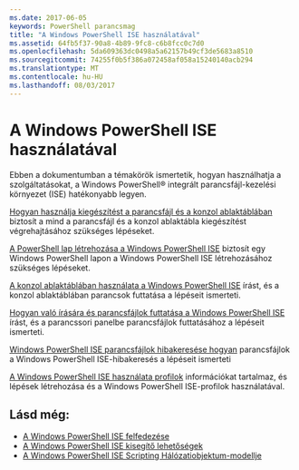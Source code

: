 ```yaml
---
ms.date: 2017-06-05
keywords: PowerShell parancsmag
title: "A Windows PowerShell ISE használatával"
ms.assetid: 64fb5f37-90a8-4b89-9fc8-c6b8fcc0c7d0
ms.openlocfilehash: 5da609363dc0498a5a62157b49cf3de5683a8510
ms.sourcegitcommit: 74255f0b5f386a072458af058a15240140acb294
ms.translationtype: MT
ms.contentlocale: hu-HU
ms.lasthandoff: 08/03/2017
---
```

# <a name="using-the-windows-powershell-ise"></a>A Windows PowerShell ISE használatával
Ebben a dokumentumban a témakörök ismertetik, hogyan használhatja a szolgáltatásokat, a Windows PowerShell® integrált parancsfájl-kezelési környezet (ISE) hatékonyabb legyen.

[Hogyan használja kiegészítést a parancsfájl és a konzol ablaktáblában](How-to-Use-Tab-Completion-in-the-Script-Pane-and-Console-Pane.md) biztosít a mind a parancsfájl és a konzol ablaktábla kiegészítést végrehajtásához szükséges lépéseket.

[A PowerShell lap létrehozása a Windows PowerShell ISE](How-to-Create-a-PowerShell-Tab-in-Windows-PowerShell-ISE.md) biztosít egy Windows PowerShell lapon a Windows PowerShell ISE létrehozásához szükséges lépéseket.

[A konzol ablaktáblában használata a Windows PowerShell ISE](How-to-Use-the-Console-Pane-in-the-Windows-PowerShell-ISE.md) írást, és a konzol ablaktáblában parancsok futtatása a lépéseit ismerteti.

[Hogyan való írására és parancsfájlok futtatása a Windows PowerShell ISE](How-to-Write-and-Run-Scripts-in-the-Windows-PowerShell-ISE.md) írást, és a parancssori panelbe parancsfájlok futtatásához a lépéseit ismerteti.

[Windows PowerShell ISE parancsfájlok hibakeresése hogyan](How-to-Debug-Scripts-in-Windows-PowerShell-ISE.md) parancsfájlok a Windows PowerShell ISE-hibakeresés a lépéseit ismerteti

[A Windows PowerShell ISE használata profilok](How-to-Use-Profiles-in-Windows-PowerShell-ISE.md) információkat tartalmaz, és lépések létrehozása és a Windows PowerShell ISE-profilok használatával.

## <a name="see-also"></a>Lásd még:
- [A Windows PowerShell ISE felfedezése](../../getting-started/fundamental/Exploring-the-Windows-PowerShell-ISE.md)
- [A Windows PowerShell ISE kisegítő lehetőségek](../../setup/Accessibility-in-Windows-PowerShell-ISE.md)
- [A Windows PowerShell ISE Scripting Hálózatiobjektum-modellje](https://technet.microsoft.com/en-us/library/69b047d0-da79-413e-b948-8e45d05d1f85)

